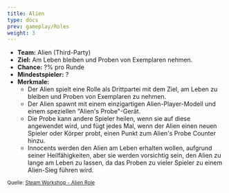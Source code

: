 ```yaml
---
title: Alien
type: docs
prev: gameplay/Roles
weight: 3
---
```


- **Team:** Alien (Third-Party)
- **Ziel:** Am Leben bleiben und Proben von Exemplaren nehmen.
- **Chance:** ?% pro Runde
- **Mindestspieler:** ?
- **Merkmale:**
  - Der Alien spielt eine Rolle als Drittpartei mit dem Ziel, am Leben zu bleiben und Proben von Exemplaren zu nehmen.
  - Der Alien spawnt mit einem einzigartigen Alien-Player-Modell und einem speziellen "Alien's Probe"-Gerät.
  - Die Probe kann andere Spieler heilen, wenn sie auf diese angewendet wird, und fügt jedes Mal, wenn der Alien einen neuen Spieler oder Körper probt, einen Punkt zum Alien's Probe Counter hinzu.
  - Innocents werden den Alien am Leben erhalten wollen, aufgrund seiner Heilfähigkeiten, aber sie werden vorsichtig sein, den Alien zu lange am Leben zu lassen, da das Proben zu vieler Spieler zu einem Alien-Sieg führen wird.

<small>Quelle: [Steam Workshop - Alien Role](https://steamcommunity.com/sharedfiles/filedetails/?id=3278424620)</small>
